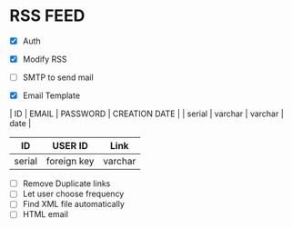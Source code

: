 # RSS FEED

* [x] Auth
* [x] Modify RSS
* [ ] SMTP to send mail
* [x] Email Template



| ID     | EMAIL   | PASSWORD | CREATION DATE |
| serial | varchar | varchar  | date          |



| ID     | USER ID     | Link    |
|--------|-------------|---------|
| serial | foreign key | varchar |


* [ ] Remove Duplicate links
* [ ] Let user choose frequency
* [ ] Find XML file automatically
* [ ] HTML email
